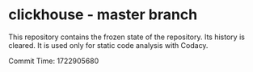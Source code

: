 # clickhouse - master branch

This repository contains the frozen state of the repository.
Its history is cleared. It is used only for static code
analysis with Codacy.

Commit Time: 1722905680
